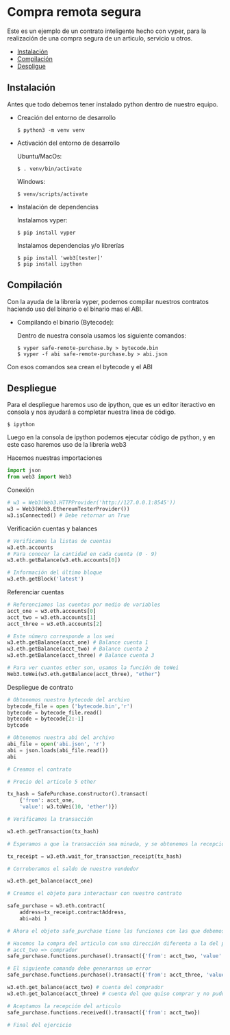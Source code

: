 # Compra remota segura
Este es un ejemplo de un contrato inteligente hecho con vyper, para la realización de una compra segura de un articulo, servicio u otros.

-   [Instalación](#installation)
-   [Compilación](#compilation)
-   [Despligue](#deploy)

## <span id="installation">Instalación</span> 
 
Antes que todo debemos tener instalado python dentro de nuestro equipo.

-   Creación del entorno de desarrollo

    ``` 
    $ python3 -m venv venv 
    ```

-   Activación del entorno de desarrollo

    Ubuntu/MacOs:

    ```
    $ . venv/bin/activate
    ```

    Windows:

    ```
    $ venv/scripts/activate
    ```

-   Instalación de dependencias

    Instalamos vyper:

    ```
    $ pip install vyper
    ```

    Instalamos dependencias y/o librerías

    ```
    $ pip install 'web3[tester]' 
    $ pip install ipython
    ```

## <span id="compilation">Compilación</span>

Con la ayuda de la librería vyper, podemos compilar nuestros contratos haciendo uso del binario o el binario mas el ABI.

-   Compilando el binario (Bytecode):
    
    Dentro de nuestra consola usamos los siguiente comandos:
    
    ```
    $ vyper safe-remote-purchase.by > bytecode.bin
    $ vyper -f abi safe-remote-purchase.by > abi.json
    ```
    
Con esos comandos sea crean el bytecode y el ABI


## <span id="deploy">Despliegue</span>

Para el despliegue haremos uso de ipython, que es un editor iteractivo en consola y nos ayudará a completar nuestra linea de código.

```
$ ipython
```

Luego en la consola de ipython podemos ejecutar código de python, y en este caso haremos uso de la librería web3

Hacemos nuestras importaciones

```py
import json
from web3 import Web3
```

Conexión

```py
# w3 = Web3(Web3.HTTPProvider('http://127.0.0.1:8545'))
w3 = Web3(Web3.EthereumTesterProvider())
w3.isConnected() # Debe retornar un True
```

Verificación cuentas y balances

```py
# Verificamos la listas de cuentas
w3.eth.accounts
# Para conocer la cantidad en cada cuenta (0 - 9)
w3.eth.getBalance(w3.eth.accounts[0])

# Información del último bloque
w3.eth.getBlock('latest')
```

Referenciar cuentas

```py
# Referenciamos las cuentas por medio de variables
acct_one = w3.eth.accounts[0]
acct_two = w3.eth.accounts[1]
acct_three = w3.eth.accounts[2]

# Este número corresponde a los wei
w3.eth.getBalance(acct_one) # Balance cuenta 1
w3.eth.getBalance(acct_two) # Balance cuenta 2
w3.eth.getBalance(acct_three) # Balance cuenta 3

# Para ver cuantos ether son, usamos la función de toWei
Web3.toWei(w3.eth.getBalance(acct_three), "ether")
```
Despliegue de contrato

```py
# Obtenemos nuestro bytecode del archivo
bytecode_file = open ('bytecode.bin','r')
bytecode = bytecode_file.read()
bytecode = bytecode[2:-1]
bytcode

# Obtenemos nuestra abi del archivo
abi_file = open('abi.json', 'r')
abi = json.loads(abi_file.read())
abi

# Creamos el contrato 

# Precio del articulo 5 ether

tx_hash = SafePurchase.constructor().transact(
    {'from': acct_one,
    'value': w3.toWei(10, 'ether')})

# Verificamos la transacción

w3.eth.getTransaction(tx_hash)

# Esperamos a que la transacción sea minada, y se obtenemos la recepción de la transacción

tx_receipt = w3.eth.wait_for_transaction_receipt(tx_hash)

# Corroboramos el saldo de nuestro vendedor

w3.eth.get_balance(acct_one)

# Creamos el objeto para interactuar con nuestro contrato

safe_purchase = w3.eth.contract(
    address=tx_receipt.contractAddress,
    abi=abi )

# Ahora el objeto safe_purchase tiene las funciones con las que debemos interactuar

# Hacemos la compra del articulo con una dirección diferenta a la del propietario
# acct_two => comprador
safe_purchase.functions.purchase().transact({'from': acct_two, 'value': w3.toWei(10, 'ether')})

# El siguiente comando debe generarnos un error
safe_purchase.functions.purchase().transact({'from': acct_three, 'value': w3.toWei(10, 'ether')})

w3.eth.get_balance(acct_two) # cuenta del comprador
w3.eth.get_balance(acct_three) # cuenta del que quiso comprar y no pudo

# Aceptamos la recepción del articulo
safe_purchase.functions.received().transact({'from': acct_two})

# Final del ejercicio
```